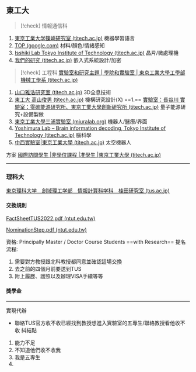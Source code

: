 ## 東工大

>[!check] 情報通信科

1. [東京工業大学篠崎研究室 (titech.ac.jp)](http://www.ts.ip.titech.ac.jp/index_j.html)
機器學習語言
1. [TOP (google.com)](https://sites.google.com/view/tokyotech-ice-nagailab/)
材料/顏色/情緒感知
1. [Isshiki Lab Tokyo Institute of Technology (titech.ac.jp)](https://www.vlsi.ict.e.titech.ac.jp/research/Home-en.html)
晶片/微處理機
1. [我們的研究 (titech.ac.jp)](http://www.cad.ict.e.titech.ac.jp/index.php/about-us/our-research)
嵌入式系統設計/加密


>[!check] 工程科
>[實驗室和研究主題 | 學院和實驗室 | 東京工業大學工學部 機械工學系 (titech.ac.jp)](https://educ.titech.ac.jp/mech/faculty/research_lab/)

1. [山口雅浩研究室 (titech.ac.jp)](https://www.oid.ict.e.titech.ac.jp/)
3D全息技術
1. [東工大 高山俊男 (titech.ac.jp)](http://www.takayamalab.mech.e.titech.ac.jp/index.html)
機構研究設計(X)
==1.== [實驗室：長谷川 實驗室：零碳能源研究所、東京工業大學創新研究所 (titech.ac.jp)](http://www.zc.iir.titech.ac.jp/~jhasegaw/about/index.html)
量子能源研究+設備製做
1. [東京工業大學三浦實驗室 (miuralab.org)](https://www.miuralab.org/top)
機器人/醫療/界面
1. [Yoshimura Lab – Brain information decoding, Tokyo Institute of Technology (titech.ac.jp)](https://www.nicep.first.iir.titech.ac.jp/ylab/)
腦科學
1. [中西實驗室|東京工業大學 (titech.ac.jp)](http://www.srobot.mech.e.titech.ac.jp/)
太空機器人

方案
[國際訪問學生 |非學位課程 |准學生 |東京工業大學 (titech.ac.jp)](https://www.titech.ac.jp/english/international-student-exchange/prospective-students/non-degree/visiting)

---
### 理科大

[東京理科大学　創域理工学部　情報計算科学科　桂田研究室 (tus.ac.jp)](https://www.rs.tus.ac.jp/mmi-lab/index.html)

#### 交換規則
[FactSheetTUS2022.pdf (ntut.edu.tw)](https://oia.ntut.edu.tw/var/file/32/1032/img/3207/FactSheetTUS2022.pdf)

[NominationStep.pdf (ntut.edu.tw)](https://oia.ntut.edu.tw/var/file/32/1032/img/3207/NominationStep.pdf)

資格: Principally Master / Doctor Course Students ==with Research==
提名流程:
1. 需要對方教授跟北科教授都同意並確認這場交換
2. 去之前的四個月前要送到TUS
3. 附上履歷、護照以及辦理VISA手續等等
#### 獎學金


---
實現代辦
- 聯絡TUS官方收不收已經找到教授想進入實驗室的五專生/聯絡教授看他收不收
糾結點
1. 能力不足
2. 不知道他們收不收我
3. 我是五專生
4. 